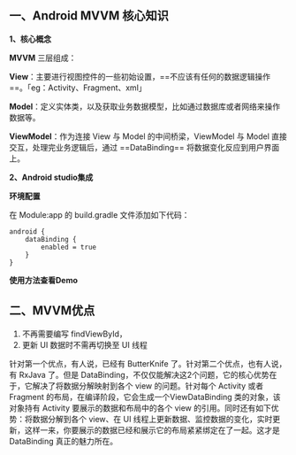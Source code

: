 ## 一、Android MVVM 核心知识

 
 **1、核心概念**
 
**MVVM** 三层组成：
 
**View**：主要进行视图控件的一些初始设置，==不应该有任何的数据逻辑操作==。「eg：Activity、Fragment、xml」

**Model**：定义实体类，以及获取业务数据模型，比如通过数据库或者网络来操作数据等。

**ViewModel**：作为连接 View 与 Model 的中间桥梁，ViewModel 与 Model 直接交互，处理完业务逻辑后，通过 ==DataBinding== 将数据变化反应到用户界面上。

**2、Android studio集成**

**环境配置**

在 Module:app 的 build.gradle 文件添加如下代码：

    android {
        dataBinding {
            enabled = true
        }
    }


**使用方法查看Demo**


## 二、MVVM优点

1. 不再需要编写 findViewById，
2. 更新 UI 数据时不需再切换至 UI 线程

针对第一个优点，有人说，已经有 ButterKnife 了。针对第二个优点，也有人说，有 RxJava 了。但是 DataBinding，不仅仅能解决这2个问题，它的核心优势在于，它解决了将数据分解映射到各个 view 的问题。针对每个 Activity 或者 Fragment 的布局，在编译阶段，它会生成一个ViewDataBinding 类的对象，该对象持有 Activity 要展示的数据和布局中的各个 view 的引用。同时还有如下优势：将数据分解到各个 view、在 UI 线程上更新数据、监控数据的变化，实时更新，这样一来，你要展示的数据已经和展示它的布局紧紧绑定在了一起。这才是 DataBinding 真正的魅力所在。


